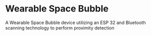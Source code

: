 # Wearable Space Bubble
 A Wearable Space Bubble device utilizing an ESP 32 and Bluetooth scanning technology to perform proximity detection
